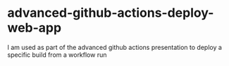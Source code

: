 # advanced-github-actions-deploy-web-app
I am used as part of the advanced github actions presentation to deploy a specific build from a workflow run
